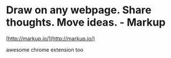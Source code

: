 <!--
id: 3231348659
link: http://tumblr.atmos.org/post/3231348659/draw-on-any-webpage-share-thoughts-move-ideas
slug: draw-on-any-webpage-share-thoughts-move-ideas
date: Fri Feb 11 2011 00:36:17 GMT-0800 (PST)
publish: 2011-02-011
tags: 
title: Draw on any webpage. Share thoughts. Move ideas. - Markup
-->


Draw on any webpage. Share thoughts. Move ideas. - Markup
=========================================================

[http://markup.io/](http://markup.io/)

awesome chrome extension too


